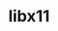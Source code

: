 ---
title: "libx11"
layout: cache
categories: [package, develop-2025-03-30]
meta: {"compilers": ["gcc@11.1.0", "gcc@11.4.0", "gcc@13.2.0", "intel-oneapi-compilers@2024.2.1"], "num_specs": 8, "num_specs_by_stack": {"data-vis-sdk": 1, "e4s": 2, "e4s-oneapi": 2, "e4s-rocm-external": 1, "hep": 2, "ml-linux-x86_64-rocm": 1, "root": 8}, "oss": ["ubuntu20.04", "ubuntu22.04", "ubuntu24.04"], "platforms": ["linux"], "stacks": ["data-vis-sdk", "e4s", "e4s-oneapi", "e4s-rocm-external", "hep", "ml-linux-x86_64-rocm", "root"], "targets": ["x86_64_v3"], "versions": ["1.8.11"]}
spec_details: [{"compiler": "gcc@11.1.0", "hash": "36gihwznr5b2tp7rpso4lpom7jx67rlg", "os": "ubuntu20.04", "platform": "linux", "size": "-", "stacks": ["data-vis-sdk", "root"], "target": "x86_64_v3", "variants": ["build_system=autotools"], "versions": ["1.8.11"]}, {"compiler": "intel-oneapi-compilers@2024.2.1", "hash": "45bmppbbcrfx7mglfk2qwiqbm5rzhzfn", "os": "ubuntu22.04", "platform": "linux", "size": "-", "stacks": ["e4s-oneapi", "root"], "target": "x86_64_v3", "variants": ["build_system=autotools"], "versions": ["1.8.11"]}, {"compiler": "gcc@11.4.0", "hash": "ha6v5iyimzem427fnt3uhlgoncx72syv", "os": "ubuntu22.04", "platform": "linux", "size": "-", "stacks": ["e4s", "e4s-rocm-external", "root"], "target": "x86_64_v3", "variants": ["build_system=autotools"], "versions": ["1.8.11"]}, {"compiler": "intel-oneapi-compilers@2024.2.1", "hash": "oqvavaglrgeumni6juir745jfqnscxsk", "os": "ubuntu22.04", "platform": "linux", "size": "-", "stacks": ["e4s-oneapi", "root"], "target": "x86_64_v3", "variants": ["build_system=autotools"], "versions": ["1.8.11"]}, {"compiler": "gcc@11.4.0", "hash": "runlgaorqxlzcgqrn6623if4wmwqbb54", "os": "ubuntu22.04", "platform": "linux", "size": "-", "stacks": ["e4s", "root"], "target": "x86_64_v3", "variants": ["build_system=autotools"], "versions": ["1.8.11"]}, {"compiler": "gcc@11.4.0", "hash": "tdklz3bpgfra2vseh36gzexwyhd253j2", "os": "ubuntu22.04", "platform": "linux", "size": "-", "stacks": ["hep", "root"], "target": "x86_64_v3", "variants": ["build_system=autotools"], "versions": ["1.8.11"]}, {"compiler": "gcc@11.4.0", "hash": "vkghugz6umilumwgffmyxmgkrut2ovit", "os": "ubuntu22.04", "platform": "linux", "size": "-", "stacks": ["hep", "root"], "target": "x86_64_v3", "variants": ["build_system=autotools"], "versions": ["1.8.11"]}, {"compiler": "gcc@13.2.0", "hash": "x7t47xns2xz7vqyzqmbooezb6dltnsxl", "os": "ubuntu24.04", "platform": "linux", "size": "-", "stacks": ["ml-linux-x86_64-rocm", "root"], "target": "x86_64_v3", "variants": ["build_system=autotools"], "versions": ["1.8.11"]}]
---